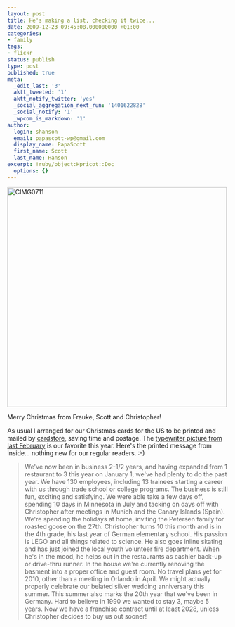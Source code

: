 ```yaml
---
layout: post
title: He's making a list, checking it twice...
date: 2009-12-23 09:45:08.000000000 +01:00
categories:
- family
tags:
- flickr
status: publish
type: post
published: true
meta:
  _edit_last: '3'
  aktt_tweeted: '1'
  aktt_notify_twitter: 'yes'
  _social_aggregation_next_run: '1401622828'
  _social_notify: '1'
  _wpcom_is_markdown: '1'
author:
  login: shanson
  email: papascott-wp@gmail.com
  display_name: PapaScott
  first_name: Scott
  last_name: Hanson
excerpt: !ruby/object:Hpricot::Doc
  options: {}
---
```

<p><a href="http://www.flickr.com/photos/51035717986@N01/4193994485" title="View 'CIMG0711' on Flickr.com"><img border="0" width="500" alt="CIMG0711" src="https://farm3.static.flickr.com/2556/4193994485_507d4f8b2c.jpg" /></a></p>
<p>Merry Christmas from Frauke, Scott and Christopher!</p>
<p>As usual I arranged for our Christmas cards for the US to be printed and mailed by <a href="http://www.cardstore.com/">cardstore</a>, saving time and postage. The <a href="http://www.papascott.de/archives/2009/02/18/journalist-christopher/">typewriter picture from last February</a> is our favorite this year. Here's the printed message from inside... nothing new for our regular readers. :-)</p>
<blockquote><p>We've now been in business 2-1/2 years, and having expanded from 1 restaurant to 3 this year on January 1, we've had plenty to do the past year. We have 130 employees, including 13 trainees starting a career with us through trade school or college programs. The business is still fun, exciting and satisfying. We were able take a few days off, spending 10 days in Minnesota in July and tacking on days off with Christopher after meetings in Munich and the Canary Islands (Spain). We're spending the holidays at home, inviting the Petersen family for roasted goose on the 27th. Christopher turns 10 this month and is in the 4th grade, his last year of German elementary school. His passion is LEGO and all things related to science. He also goes inline skating and has just joined the local youth volunteer fire department. When he's in the mood, he helps out in the restaurants as cashier back-up or drive-thru runner. In the house we're currently renoving the basment into a proper office and guest room. No travel plans yet for 2010, other than a meeting in Orlando in April. We might actually properly celebrate our belated silver wedding anniversary this summer. This summer also marks the 20th year that we've been in Germany. Hard to believe in 1990 we wanted to stay 3, maybe 5 years. Now we have a franchise contract until at least 2028, unless Christopher decides to buy us out sooner!</p></blockquote>
